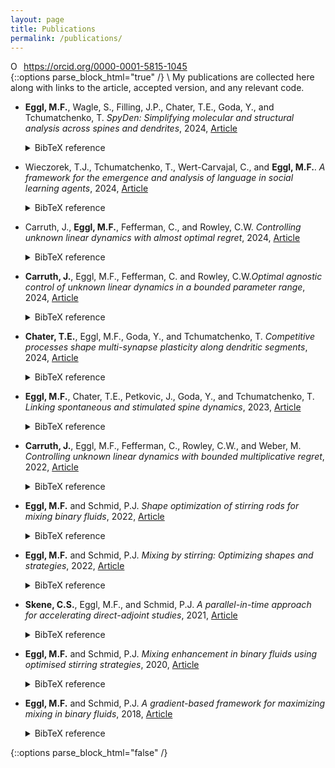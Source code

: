 ```yaml
---
layout: page
title: Publications
permalink: /publications/
---
```

<!-- Print orcid id -->
<div itemscope itemtype="https://schema.org/Person"><a itemprop="sameAs" content="https://orcid.org/0000-0001-5815-1045" href="https://orcid.org/0000-0001-5815-1045" target="orcid.widget" rel="me noopener noreferrer" style="vertical-align:top;"><img src="https://orcid.org/sites/default/files/images/orcid_16x16.png" style="width:1em;margin-right:.5em;" alt="ORCID iD icon">https://orcid.org/0000-0001-5815-1045</a></div>
<!-- Collapsible code from https://www.endtoend.ai/tutorial/collapsible-code-blocks/ -->
{::options parse_block_html="true" /}
\
My publications are collected here along with links to the article, accepted version, and any relevant code.

* **Eggl, M.F.**, Wagle, S., Filling, J.P., Chater, T.E., Goda, Y., and Tchumatchenko, T. *SpyDen: Simplifying molecular and structural analysis across spines and dendrites*, 2024, [Article](https://academic.oup.com/bioinformatics/article/41/7/btaf339/8163946)
   <details><summary markdown="span">BibTeX reference</summary>

   ```
   @article{eggl_2024_spyden,
     title={SpyDen: Simplifying molecular and structural analysis across spines and dendrites},
     author={Maximilian F. Eggl and Surbhit Wagle and Jean P. Filling and Thomas E. Chater and Yukiko Goda and Tatjana Tchumatchenko},
     journal={Bioinformatics},
     year={2025},
     doi={https://doi.org/10.1093/bioinformatics/btaf339},
   }
   ```
   </details>

* Wieczorek, T.J., Tchumatchenko, T., Wert-Carvajal, C., and **Eggl, M.F.**. *A framework for the emergence and analysis of language in social learning agents*, 2024, [Article](https://www.nature.com/articles/s41467-024-51887-5)
   <details><summary markdown="span">BibTeX reference</summary>

   ```
   @article{wieczorek_eggl_2024_language,
     title={A framework for the emergence and analysis of language in social learning agents},
     author={Tobias J. Wieczorek and Tatjana Tchumatchenko and Carlos Wert-Carvajal and Maximilian F. Eggl},
     journal={Nature Communications},
     volume={15},
     number={1},
     pages={7590},
     year={2024},
     doi={https://doi.org/10.1038/s41467-024-51887-5},
   }
   ```
   </details>

* Carruth, J., **Eggl, M.F.**, Fefferman, C., and Rowley, C.W. *Controlling unknown linear dynamics with almost optimal regret*, 2024, [Article](https://ems.press/content/serial-article-files/50255)
   <details><summary markdown="span">BibTeX reference</summary>

   ```
   @article{carruth_eggl_2024_almost,
     title={Controlling unknown linear dynamics with almost optimal regret},
     author={Jacob Carruth and Maximilian F. Eggl and Charles Fefferman and Clarence W. Rowley},
     journal={Revista Matemática Iberoamericana},
     year={2024},
     doi={https://doi.org/10.4171/RMI/1511},
   }
   ```
   </details>

* **Carruth, J.**, Eggl, M.F., Fefferman, C. and Rowley, C.W.*Optimal agnostic control of unknown linear dynamics in a bounded parameter range*, 2024, [Article](https://ems.press/content/serial-article-files/50254)
   <details><summary markdown="span">BibTeX reference</summary>

   ```
   @article{carruth_eggl_2024_optimal,
     title={Optimal agnostic control of unknown linear dynamics in a bounded parameter range},
     author={Jacob Carruth and Maximilian F. Eggl and Charles Fefferman and Clarence W. Rowley},
     journal={Revista Matemática Iberoamericana},
     year={2024},
     doi={https://doi.org/10.4171/RMI/1510},
   }
   ```
   </details>

* **Chater, T.E.**, Eggl, M.F., Goda, Y., and Tchumatchenko, T. *Competitive processes shape multi-synapse plasticity along dendritic segments*, 2024, [Article](XXX)
   <details><summary markdown="span">BibTeX reference</summary>

   ```
   @article{chater_eggl_2024_multisynapse,
     title={Competitive processes shape multi-synapse plasticity along dendritic segments},
     author={Thomas E. Chater and Maximilian F. Eggl and Yukiko Goda and Tatjana Tchumatchenko},
     journal={Nature Communications},
     volume={15},
     number={1},
     pages={7572},
     year={2024},
     doi={XXX},
     url={XXX}
   }
   ```
   </details>

* **Eggl, M.F.**, Chater, T.E., Petkovic, J., Goda, Y., and Tchumatchenko, T. *Linking spontaneous and stimulated spine dynamics*, 2023, [Article](XXX)
   <details><summary markdown="span">BibTeX reference</summary>

   ```
   @article{eggl_chater_2023_spine,
     title={Linking spontaneous and stimulated spine dynamics},
     author={Maximilian F. Eggl and Thomas E. Chater and Janko Petkovic and Yukiko Goda and Tatjana Tchumatchenko},
     journal={Communications Biology},
     volume={6},
     number={1},
     pages={930},
     year={2023},
     doi={XXX},
     url={XXX}
   }
   ```
   </details>

* **Carruth, J.**, Eggl, M.F., Fefferman, C., Rowley, C.W., and Weber, M. *Controlling unknown linear dynamics with bounded multiplicative regret*, 2022, [Article](XXX)
   <details><summary markdown="span">BibTeX reference</summary>

   ```
   @article{carruth_eggl_2022_bounded,
     title={Controlling unknown linear dynamics with bounded multiplicative regret},
     author={Jacob Carruth and Maximilian F. Eggl and Charles Fefferman and Clarence W. Rowley and Melanie Weber},
     journal={Revista Matemática Iberoamericana},
     volume={38},
     number={7},
     pages={2185--2216},
     year={2022},
     doi={XXX},
     url={XXX}
   }
   ```
   </details>

* **Eggl, M.F.** and Schmid, P.J. *Shape optimization of stirring rods for mixing binary fluids*, 2022, [Article](XXX)
   <details><summary markdown="span">BibTeX reference</summary>

   ```
   @article{eggl_schmid_2022_shape,
     title={Shape optimization of stirring rods for mixing binary fluids},
     author={Maximilian F. Eggl and Peter J. Schmid},
     journal={IMA Journal of Applied Mathematics},
     volume={85},
     number={5},
     pages={762--789},
     year={2022},
     doi={XXX},
     url={XXX}
   }
   ```
   </details>

* **Eggl, M.F.** and Schmid, P.J. *Mixing by stirring: Optimizing shapes and strategies*, 2022, [Article](XXX)
   <details><summary markdown="span">BibTeX reference</summary>

   ```
   @article{eggl_schmid_2022_mixing,
     title={Mixing by stirring: Optimizing shapes and strategies},
     author={Maximilian F. Eggl and Peter J. Schmid},
     journal={Physical Review Fluids},
     volume={7},
     number={7},
     pages={073904},
     year={2022},
     doi={XXX},
     url={XXX}
   }
   ```
   </details>

* **Skene, C.S.**, Eggl, M.F., and Schmid, P.J. *A parallel-in-time approach for accelerating direct-adjoint studies*, 2021, [Article](XXX)
   <details><summary markdown="span">BibTeX reference</summary>

   ```
   @article{skene_eggl_2021_parallel,
     title={A parallel-in-time approach for accelerating direct-adjoint studies},
     author={Calum S. Skene and Maximilian F. Eggl and Peter J. Schmid},
     journal={Journal of Computational Physics},
     volume={429},
     pages={110033},
     year={2021},
     doi={XXX},
     url={XXX}
   }
   ```
   </details>

* **Eggl, M.F.** and Schmid, P.J. *Mixing enhancement in binary fluids using optimised stirring strategies*, 2020, [Article](XXX)
   <details><summary markdown="span">BibTeX reference</summary>

   ```
   @article{eggl_schmid_2020_mixing,
     title={Mixing enhancement in binary fluids using optimised stirring strategies},
     author={Maximilian F. Eggl and Peter J. Schmid},
     journal={Journal of Fluid Mechanics},
     volume={899},
     pages={A24},
     year={2020},
     doi={XXX},
     url={XXX}
   }
   ```
   </details>

* **Eggl, M.F.** and Schmid, P.J. *A gradient-based framework for maximizing mixing in binary fluids*, 2018, [Article](XXX)
   <details><summary markdown="span">BibTeX reference</summary>

   ```
   @article{eggl_schmid_2018_gradient,
     title={A gradient-based framework for maximizing mixing in binary fluids},
     author={Maximilian F. Eggl and Peter J. Schmid},
     journal={Journal of Computational Physics},
     volume={368},
     pages={131--153},
     year={2018},
     doi={XXX},
     url={XXX}
   }
   ```
   </details>


{::options parse_block_html="false" /}
